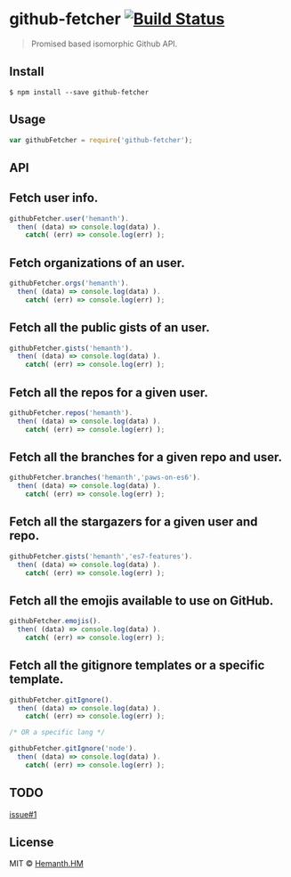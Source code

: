 # github-fetcher [![Build Status](https://travis-ci.org/hemanth/github-fetcher.svg?branch=master)](https://travis-ci.org/hemanth/github-fetcher)

> Promised based isomorphic Github API.


## Install

```
$ npm install --save github-fetcher
```


## Usage

```js
var githubFetcher = require('github-fetcher');
```

## API

## Fetch user info.

```js
githubFetcher.user('hemanth').
  then( (data) => console.log(data) ).
	catch( (err) => console.log(err) );
```

## Fetch organizations of an user.

```js
githubFetcher.orgs('hemanth').
  then( (data) => console.log(data) ).
	catch( (err) => console.log(err) );
```

## Fetch all the public gists of an user.

```js
githubFetcher.gists('hemanth').
  then( (data) => console.log(data) ).
	catch( (err) => console.log(err) );
```

## Fetch all the repos for a given user.

```js
githubFetcher.repos('hemanth').
  then( (data) => console.log(data) ).
	catch( (err) => console.log(err) );
```

## Fetch all the branches for a given repo and user.

```js
githubFetcher.branches('hemanth','paws-on-es6').
  then( (data) => console.log(data) ).
	catch( (err) => console.log(err) );
```

## Fetch all the stargazers for a given user and repo.

```js
githubFetcher.gists('hemanth','es7-features').
  then( (data) => console.log(data) ).
	catch( (err) => console.log(err) );
```

## Fetch all the emojis available to use on GitHub.

```js
githubFetcher.emojis().
  then( (data) => console.log(data) ).
	catch( (err) => console.log(err) );
```

## Fetch all the gitignore templates or a specific template.

```js
githubFetcher.gitIgnore().
  then( (data) => console.log(data) ).
	catch( (err) => console.log(err) );

/* OR a specific lang */

githubFetcher.gitIgnore('node').
  then( (data) => console.log(data) ).
	catch( (err) => console.log(err) );
```


## TODO
[issue#1](https://github.com/hemanth/github-fetcher/issues/1)

## License

MIT © [Hemanth.HM](http://h3manth.com)
